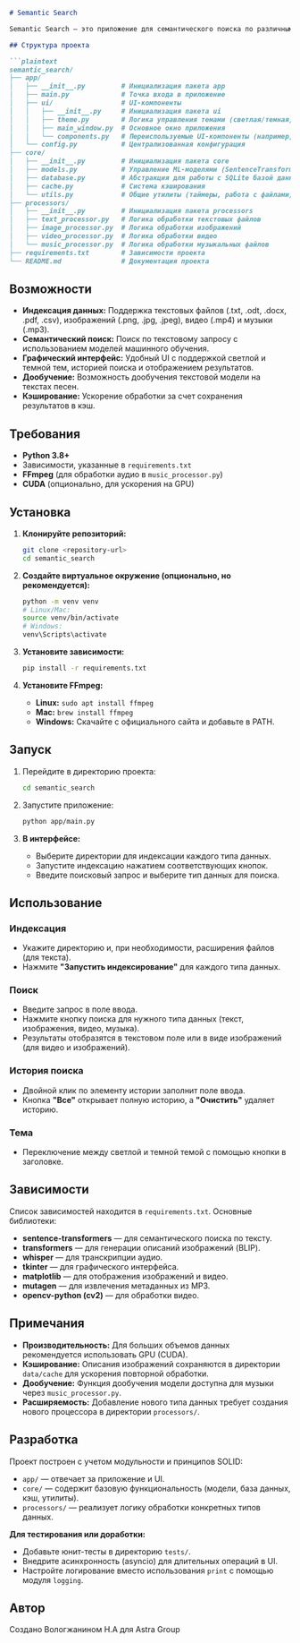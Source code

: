 ```markdown
# Semantic Search

Semantic Search — это приложение для семантического поиска по различным типам данных: тексту, изображениям, видео и музыке. Оно использует современные модели машинного обучения (SentenceTransformer, BLIP, Whisper) для индексации и поиска содержимого на основе текстовых запросов. Приложение построено с использованием Python и Tkinter для графического интерфейса.

## Структура проекта

```plaintext
semantic_search/
├── app/
│   ├── __init__.py         # Инициализация пакета app
│   ├── main.py             # Точка входа в приложение
│   ├── ui/                 # UI-компоненты
│   │   ├── __init__.py     # Инициализация пакета ui
│   │   ├── theme.py        # Логика управления темами (светлая/темная)
│   │   ├── main_window.py  # Основное окно приложения
│   │   └── components.py   # Переиспользуемые UI-компоненты (например, история поиска)
│   └── config.py           # Централизованная конфигурация
├── core/
│   ├── __init__.py         # Инициализация пакета core
│   ├── models.py           # Управление ML-моделями (SentenceTransformer, BLIP, Whisper)
│   ├── database.py         # Абстракция для работы с SQLite базой данных
│   ├── cache.py            # Система кэширования
│   └── utils.py            # Общие утилиты (таймеры, работа с файлами)
├── processors/
│   ├── __init__.py         # Инициализация пакета processors
│   ├── text_processor.py   # Логика обработки текстовых файлов
│   ├── image_processor.py  # Логика обработки изображений
│   ├── video_processor.py  # Логика обработки видео
│   └── music_processor.py  # Логика обработки музыкальных файлов
├── requirements.txt        # Зависимости проекта
└── README.md               # Документация проекта
```

## Возможности

- **Индексация данных:** Поддержка текстовых файлов (.txt, .odt, .docx, .pdf, .csv), изображений (.png, .jpg, .jpeg), видео (.mp4) и музыки (.mp3).
- **Семантический поиск:** Поиск по текстовому запросу с использованием моделей машинного обучения.
- **Графический интерфейс:** Удобный UI с поддержкой светлой и темной тем, историей поиска и отображением результатов.
- **Дообучение:** Возможность дообучения текстовой модели на текстах песен.
- **Кэширование:** Ускорение обработки за счет сохранения результатов в кэш.

## Требования

- **Python 3.8+**
- Зависимости, указанные в `requirements.txt`
- **FFmpeg** (для обработки аудио в `music_processor.py`)
- **CUDA** (опционально, для ускорения на GPU)

## Установка

1. **Клонируйте репозиторий:**

   ```bash
   git clone <repository-url>
   cd semantic_search
   ```

2. **Создайте виртуальное окружение (опционально, но рекомендуется):**

   ```bash
   python -m venv venv
   # Linux/Mac:
   source venv/bin/activate
   # Windows:
   venv\Scripts\activate
   ```

3. **Установите зависимости:**

   ```bash
   pip install -r requirements.txt
   ```

4. **Установите FFmpeg:**
   - **Linux:** `sudo apt install ffmpeg`
   - **Mac:** `brew install ffmpeg`
   - **Windows:** Скачайте с официального сайта и добавьте в PATH.

## Запуск

1. Перейдите в директорию проекта:

   ```bash
   cd semantic_search
   ```

2. Запустите приложение:

   ```bash
   python app/main.py
   ```

3. **В интерфейсе:**
   - Выберите директории для индексации каждого типа данных.
   - Запустите индексацию нажатием соответствующих кнопок.
   - Введите поисковый запрос и выберите тип данных для поиска.

## Использование

### Индексация

- Укажите директорию и, при необходимости, расширения файлов (для текста).
- Нажмите **"Запустить индексирование"** для каждого типа данных.

### Поиск

- Введите запрос в поле ввода.
- Нажмите кнопку поиска для нужного типа данных (текст, изображения, видео, музыка).
- Результаты отобразятся в текстовом поле или в виде изображений (для видео и изображений).

### История поиска

- Двойной клик по элементу истории заполнит поле ввода.
- Кнопка **"Все"** открывает полную историю, а **"Очистить"** удаляет историю.

### Тема

- Переключение между светлой и темной темой с помощью кнопки в заголовке.

## Зависимости

Список зависимостей находится в `requirements.txt`. Основные библиотеки:

- **sentence-transformers** — для семантического поиска по тексту.
- **transformers** — для генерации описаний изображений (BLIP).
- **whisper** — для транскрипции аудио.
- **tkinter** — для графического интерфейса.
- **matplotlib** — для отображения изображений и видео.
- **mutagen** — для извлечения метаданных из MP3.
- **opencv-python (cv2)** — для обработки видео.

## Примечания

- **Производительность:** Для больших объемов данных рекомендуется использовать GPU (CUDA).
- **Кэширование:** Описания изображений сохраняются в директории `data/cache` для ускорения повторной обработки.
- **Дообучение:** Функция дообучения модели доступна для музыки через `music_processor.py`.
- **Расширяемость:** Добавление нового типа данных требует создания нового процессора в директории `processors/`.

## Разработка

Проект построен с учетом модульности и принципов SOLID:

- `app/` — отвечает за приложение и UI.
- `core/` — содержит базовую функциональность (модели, база данных, кэш, утилиты).
- `processors/` — реализует логику обработки конкретных типов данных.

**Для тестирования или доработки:**

- Добавьте юнит-тесты в директорию `tests/`.
- Внедрите асинхронность (asyncio) для длительных операций в UI.
- Настройте логирование вместо использования `print` с помощью модуля `logging`.

## Автор

Создано Вологжанином Н.А для Astra Group
```
